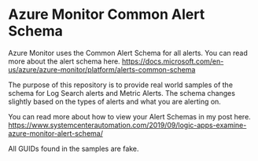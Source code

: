 # Azure Monitor Common Alert Schema

Azure Monitor uses the Common Alert Schema for all alerts. You can read more about the alert schema here. https://docs.microsoft.com/en-us/azure/azure-monitor/platform/alerts-common-schema  

The purpose of this repository is to provide real world samples of the schema for Log Search alerts and Metric Alerts. The schema changes slightly based on the types of alerts and what you are alerting on. 

You can read more about how to view your Alert Schemas in my post here. https://www.systemcenterautomation.com/2019/09/logic-apps-examine-azure-monitor-alert-schema/



All GUIDs found in the samples are fake.